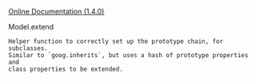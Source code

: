 [Online Documentation (1.4.0)](https://devdocs.io/backbone/index)

Model.extend   

    Helper function to correctly set up the prototype chain, for subclasses.
    Similar to `goog.inherits`, but uses a hash of prototype properties and
    class properties to be extended.